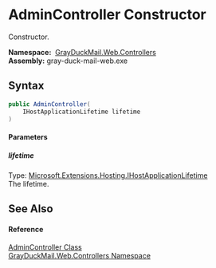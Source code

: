 AdminController Constructor
===========================
Constructor.

  **Namespace:**  [GrayDuckMail.Web.Controllers][1]  
  **Assembly:** gray-duck-mail-web.exe

Syntax
------

```csharp
public AdminController(
	IHostApplicationLifetime lifetime
)
```

#### Parameters

##### *lifetime*
Type: [Microsoft.Extensions.Hosting.IHostApplicationLifetime][2]  
 The lifetime.


See Also
--------

#### Reference
[AdminController Class][3]  
[GrayDuckMail.Web.Controllers Namespace][1]  

[1]: ../README.md
[2]: https://docs.microsoft.com/dotnet/api/microsoft.extensions.hosting.ihostapplicationlifetime
[3]: README.md